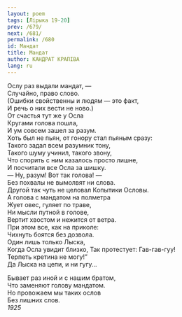 ```yaml
---
layout: poem
tags: [Лірыка 19-20]
prev: /679/
next: /681/
permalink: /680
id: Мандат
title: Мандат
author: КАНДРАТ КРАПІВА
lang: ru
---
```



Ослу раз выдали мандат, —  
Случайно, право слово.  
(Ошибки свойственны и людям — это факт,  
И речь о них вести не ново.)  
От счастья тут же у Осла  
Кругами голова пошла,  
И ум совсем зашел за разум.  
Хоть был не пьян, от гонору стал пьяным сразу:  
Такого задал всем разумник тону,  
Такого шуму учинил, такого звону,  
Что спорить с ним казалось просто лишне,  
И посчитали все Осла за шишку.  
— Ну, разум! Вот так голова! —  
Без похвалы не вымолвят ни слова.  
Другой так чуть не целовал Копытики Ословы.  
А голова с мандатом на полметра  
Жует овес, гуляет по траве,  
Ни мысли путной в голове,  
Вертит хвостом и нежится от ветра.  
При этом все, как на приколе:  
Чихнуть боятся без дозвола.  
Один лишь только Лыска,  
Когда Осла увидит близко,  Так протестует: Гав-гав-гуу!  
Терпеть кретина не могу!”  
Да Лыска на цепи, и ни гугу...  

Бывает раз иной и с нашим братом,  
Что заменяют голову мандатом.  
Но провожаем мы таких ослов  
Без лишних слов.  
*1925*  
